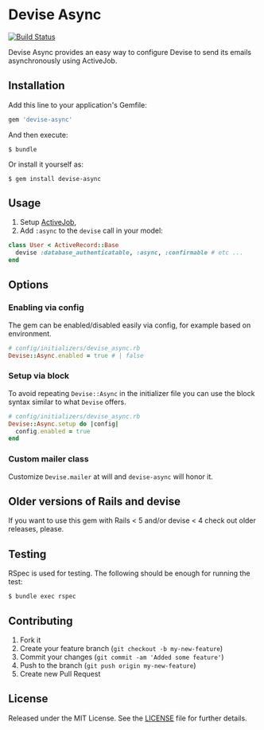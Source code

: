 # Devise Async

[![Build Status](https://app.travis-ci.com/joe1chen/devise-async.svg?branch=master)](https://app.travis-ci.com/github/joe1chen/devise-async)

Devise Async provides an easy way to configure Devise to send its emails asynchronously using ActiveJob.

## Installation

Add this line to your application's Gemfile:

```ruby
gem 'devise-async'
```

And then execute:

    $ bundle

Or install it yourself as:

    $ gem install devise-async

## Usage

1. Setup [ActiveJob](http://edgeguides.rubyonrails.org/active_job_basics.html),
2. Add `:async` to the `devise` call in your model:

```ruby
class User < ActiveRecord::Base
  devise :database_authenticatable, :async, :confirmable # etc ...
end
```

## Options

### Enabling via config

The gem can be enabled/disabled easily via config, for example based on environment.

```ruby
# config/initializers/devise_async.rb
Devise::Async.enabled = true # | false
```

### Setup via block

To avoid repeating `Devise::Async` in the initializer file you can use the block syntax
similar to what `Devise` offers.

```ruby
# config/initializers/devise_async.rb
Devise::Async.setup do |config|
  config.enabled = true
end
```

### Custom mailer class

Customize `Devise.mailer` at will and `devise-async` will honor it.

## Older versions of Rails and devise

If you want to use this gem with Rails < 5 and/or devise < 4 check out older releases, please.

## Testing

RSpec is used for testing. The following should be enough for running the test:

    $ bundle exec rspec

## Contributing

1. Fork it
2. Create your feature branch (`git checkout -b my-new-feature`)
3. Commit your changes (`git commit -am 'Added some feature'`)
4. Push to the branch (`git push origin my-new-feature`)
5. Create new Pull Request

## License

Released under the MIT License. See the [LICENSE][license] file for further details.

[license]: https://github.com/mhfs/devise-async/blob/master/LICENSE
